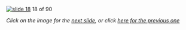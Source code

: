 [![slide 18](https://dl.dropboxusercontent.com/u/2977490/presentations/cookbook/img18.jpg)](19.md)
18 of 90

_Click on the image for the [next slide](19.md), or click [here for the previous one](17.md)_